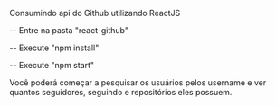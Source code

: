 

Consumindo api do Github utilizando ReactJS

-- Entre na pasta "react-github"

-- Execute "npm install"

-- Execute "npm start"

Você poderá começar a pesquisar os usuários pelos username e ver quantos seguidores, seguindo e repositórios eles possuem.
